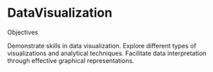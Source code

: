 # DataVisualization
Objectives

Demonstrate skills in data visualization.
Explore different types of visualizations and analytical techniques.
Facilitate data interpretation through effective graphical representations.
